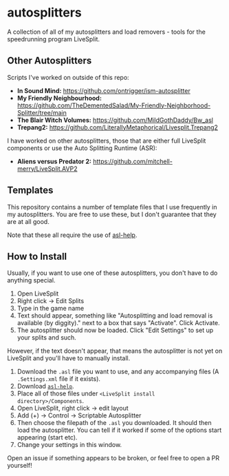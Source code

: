 # autosplitters
A collection of all of my autosplitters and load removers - tools for the speedrunning program LiveSplit.

## Other Autosplitters
Scripts I've worked on outside of this repo:
- **In Sound Mind:** https://github.com/ontrigger/ism-autosplitter
- **My Friendly Neighbourhood:** https://github.com/TheDementedSalad/My-Friendly-Neighborhood-Splitter/tree/main
- **The Blair Witch Volumes:** https://github.com/MildGothDaddy/Bw_asl
- **Trepang2:** https://github.com/LiterallyMetaphorical/Livesplit.Trepang2

I have worked on other autosplitters, those that are either
full LiveSplit components or use the Auto Splitting Runtime (ASR):
- **Aliens versus Predator 2:** https://github.com/mitchell-merry/LiveSplit.AVP2

## Templates
This repository contains a number of template files that I use frequently in my autosplitters.
You are free to use these, but I don't guarantee that they are at all good.

Note that these all require the use of [asl-help](https://github.com/just-ero/asl-help/).

## How to Install
Usually, if you want to use one of these autosplitters, you don't have to do anything special.
1. Open LiveSplit
2. Right click -> Edit Splits
3. Type in the game name
4. Text should appear, something like "Autosplitting and load removal is available (by diggity)."
    next to a box that says "Activate". Click Activate.
5. The autosplitter should now be loaded. Click "Edit Settings" to set up your splits and such.

However, if the text doesn't appear, that means the autosplitter is not yet on LiveSplit and you'll
have to manually install.
1. Download the `.asl` file you want to use, and any accompanying files (A `.Settings.xml` file if it exists).
2. Download [`asl-help`](https://github.com/just-ero/asl-help/raw/main/lib/asl-help).
3. Place all of those files under `<LiveSplit install directory>/Components`.
4. Open LiveSplit, right click -> edit layout
5. Add (+) -> Control -> Scriptable Autosplitter
6. Then choose the filepath of the `.asl` you downloaded. It should then load the autosplitter. You can tell if it worked if some of the options start appearing (start etc).
7. Change your settings in this window.

Open an issue if something appears to be broken, or feel free to open a PR yourself!